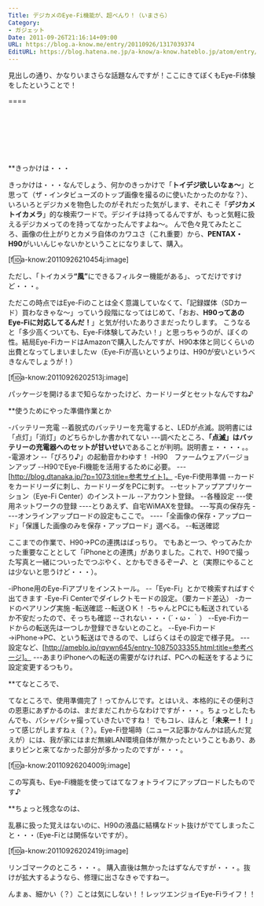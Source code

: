 ```yaml
---
Title: デジカメのEye-Fi機能が、超べんり！（いまさら）
Category:
- ガジェット
Date: 2011-09-26T21:16:14+09:00
URL: https://blog.a-know.me/entry/20110926/1317039374
EditURL: https://blog.hatena.ne.jp/a-know/a-know.hateblo.jp/atom/entry/12921228815727979431
---
```



見出しの通り、かなりいまさらな話題なんですが！ここにきてぼくもEye-Fi体験をしたということで！

====

<script async src="//pagead2.googlesyndication.com/pagead/js/adsbygoogle.js"></script>
<!-- article-top -->
<ins class="adsbygoogle"
     style="display:inline-block;width:728px;height:90px"
     data-ad-client="ca-pub-3463034538369189"
     data-ad-slot="8367620130"></ins>
<script>
(adsbygoogle = window.adsbygoogle || []).push({});
</script>


**きっかけは・・・

きっかけは・・・なんでしょう、何かのきっかけで「<span class="deco" style="font-weight:bold;">トイデジ欲しいなぁ〜</span>」と思って（ザ・インタビューズのトップ画像を撮るのに使いたかったのかな？）、いろいろとデジカメを物色したのがそれだった気がします、それこそ「<span class="deco" style="font-weight:bold;">デジカメ　トイカメラ</span>」的な検索ワードで。デジイチは持ってるんですが、もっと気軽に扱えるデジカメってのを持ってなかったんですよね〜。
んで色々見てみたところ、画像の仕上がりとカメラ自体のカワユさ（これ重要）から、<span class="deco" style="font-weight:bold;">PENTAX・H90</span>がいいんじゃないかということになりまして、購入。



[f:id:a-know:20110926210454j:image]



ただし、「トイカメラ<span class="deco" style="font-weight:bold;">“風”</span>にできるフィルター機能がある」、ってだけですけど・・・。

ただこの時点ではEye-Fiのことは全く意識していなくて、「記録媒体（SDカード）買わなきゃな〜」っていう段階になってはじめて、「おお、<span class="deco" style="font-weight:bold;">H90ってあのEye-Fiに対応してるんだ！</span>」と気が付いたありさまだったりします。
こうなると「多少高くついても、Eye-Fi体験してみたい！」と思っちゃうのが、ぼくの性。結局Eye-FiカードはAmazonで購入したんですが、H90本体と同じくらいの出費となってしまいましたｗ（Eye-Fiが高いというよりは、H90が安いというべきなんでしょうが！）



[f:id:a-know:20110926202513j:image]



パッケージを開けるまで知らなかったけど、カードリーダとセットなんですね♪



**使うためにやった準備作業とか

-バッテリー充電
--着脱式のバッテリーを充電すると、LEDが点滅。説明書には「点灯」「消灯」のどちらかしか書かれてない
---調べたところ、<span class="deco" style="font-weight:bold;">「点滅」はバッテリーの充電器へのセットが甘いせい</span>であることが判明。説明書ェ・・・・。。
-電源オン
--「ぴろり♪」の起動音かわゆす！
-H90　ファームウェアバージョンアップ
--H90でEye-Fi機能を活用するために必要。
---[http://blog.dtanaka.jp/?p=1073:title=参考サイト]。
-Eye-Fi使用準備
--カードをカードリーダに刺し、カードリーダをPCに刺す。
--セットアップアプリケーション（Eye-Fi Center）のインストール
--アカウント登録。
--各種設定
---使用ネットワークの登録
----とりあえず、自宅WiMAXを登録。
---写真の保存先
----オンラインアップロードの設定もここで。
----「全画像の保存・アップロード」「保護した画像のみを保存・アップロード」選べる。
--転送確認



ここまでの作業で、H90→PCの連携はばっちり。
でもあと一つ、やってみたかった重要なこととして「iPhoneとの連携」がありました。これで、H90で撮った写真と一緒についったでつぶやく、とかもできるぞー♪、と（実際にやることは少ないと思うけど・・・）。



-iPhone用のEye-Fiアプリをインストール。
--「Eye-Fi」とかで検索すればすぐ出てきます
-Eye-Fi Centerでダイレクトモードの設定。（要カード差込）
-カードのペアリング実施
-転送確認
--転送ＯＫ！
-ちゃんとPCにも転送されているか不安だったので、そっちも確認
--されない・・・（´・ω・｀）
--Eye-Fiカードからの転送先は一つしか登録できないとのこと。
--Eye-Fiカード→iPhone→PC、という転送はできるので、しばらくはその設定で様子見。
---設定など、[http://ameblo.jp/rqywn645/entry-10875033355.html:title=参考ページ]。
---あまりiPhoneへの転送の需要がなければ、PCへの転送をするように設定変更するつもり。



**てなところで、

てなところで、使用準備完了！ってかんじです。とはいえ、本格的にその便利さの恩恵にあずかるのは、まだまだこれからなわけですが・・・。ちょっとしたもんでも、パシャパシャ撮っていきたいですね！
でもコレ、ほんと「<span class="deco" style="font-weight:bold;">未来ー！！</span>」って感じがしますねぇ（？）。Eye-Fi登場時（ニュース記事かなんかは読んだ覚えが）には、我が家にはまだ無線LAN環境自体が無かったということもあり、あまりピンと来てなかった部分が多かったのですが・・・。



[f:id:a-know:20110926204009j:image]



この写真も、Eye-Fi機能を使ってはてなフォトライフにアップロードしたものです♪



**ちょっと残念なのは、

乱暴に扱った覚えはないのに、H90の液晶に結構なドット抜けがでてしまったこと・・・（Eye-Fiとは関係ないですが）。



[f:id:a-know:20110926202419j:image]


リンゴマークのところ・・・。
購入直後は無かったはずなんですが・・・。抜けが拡大するようなら、修理に出さなきゃですねー。



んまぁ、細かい（？）ことは気にしない！！レッツエンジョイEye-Fiライフ！！

<script async src="//pagead2.googlesyndication.com/pagead/js/adsbygoogle.js"></script>
<!-- article-bottom2 -->
<ins class="adsbygoogle"
     style="display:inline-block;width:300px;height:250px"
     data-ad-client="ca-pub-3463034538369189"
     data-ad-slot="5274552934"></ins>
<script>
(adsbygoogle = window.adsbygoogle || []).push({});
</script>
